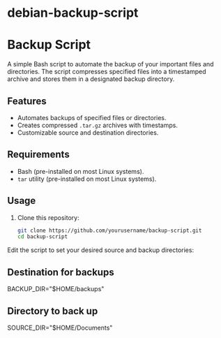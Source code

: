 # debian-backup-script
# Backup Script

A simple Bash script to automate the backup of your important files and directories. The script compresses specified files into a timestamped archive and stores them in a designated backup directory.

## Features

- Automates backups of specified files or directories.
- Creates compressed `.tar.gz` archives with timestamps.
- Customizable source and destination directories.

## Requirements

- Bash (pre-installed on most Linux systems).
- `tar` utility (pre-installed on most Linux systems).

## Usage

1. Clone this repository:
   ```bash
   git clone https://github.com/yourusername/backup-script.git
   cd backup-script

Edit the script to set your desired source and backup directories:

## Destination for backups
BACKUP_DIR="$HOME/backups" 
## Directory to back up
SOURCE_DIR="$HOME/Documents"
